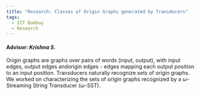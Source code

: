 ```yaml
---
title: "Research: Classes of Origin Graphs generated by Transducers"
tags:
  - IIT Bombay
  - Research
---
```


#### Advisor: *Krishna S.*

Origin graphs are graphs over pairs of words (input, output), with input edges, output edges andorigin edges - edges mapping each output position to an input position. Transducers naturally recognize sets of origin graphs. We worked on characterizing the sets of origin graphs recognized by a *ω*-Streaming String Transducer (*ω*-SST).